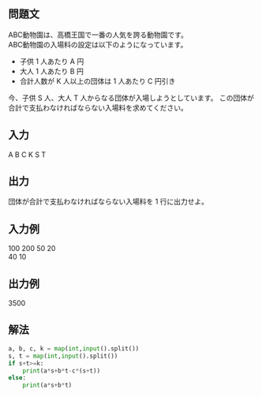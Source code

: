 ## 問題文
ABC動物園は、高橋王国で一番の人気を誇る動物園です。  
ABC動物園の入場料の設定は以下のようになっています。  
- 子供 1 人あたり A 円  
- 大人 1 人あたり B 円  
- 合計人数が K 人以上の団体は 1 人あたり C 円引き  

今、子供 S 人、大人 T 人からなる団体が入場しようとしています。 
この団体が合計で支払わなければならない入場料を求めてください。
## 入力
A B C K
S T
## 出力
団体が合計で支払わなければならない入場料を 1 行に出力せよ。
## 入力例
100 200 50 20  
40 10  
## 出力例
3500
## 解法

```python
a, b, c, k = map(int,input().split())
s, t = map(int,input().split())
if s+t>=k:
    print(a*s+b*t-c*(s+t))
else:
    print(a*s+b*t)
